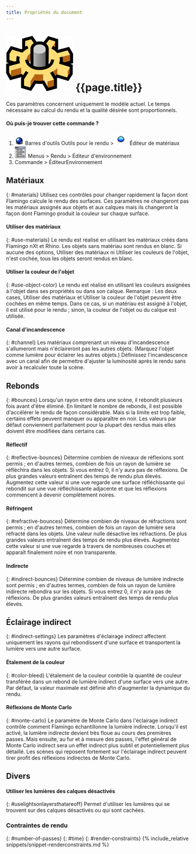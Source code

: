 ```yaml
---
title: Propriétés du document
---
```



# ![images/options.svg](images/options.svg) {{page.title}}
Ces paramètres concernent uniquement le modèle actuel. Le temps nécessaire au calcul du rendu et la qualité désirée sont proportionnels.

#### Où puis-je trouver cette commande ?
<!-- These locations are not correct.  They need to be updated. -->

 1. ![images/icon-render.png](images/icon-render.png)Barres d'outils Outils  pour le rendu > ![images/environments.png](images/environments.png) Éditeur de matériaux
 1. ![images/menuicon.png](images/menuicon.png)Menus > Rendu > Éditeur d'environnement
 1. Commande > ÉditeurEnvironnement

## Matériaux
{: #materials}
Utilisez ces contrôles pour changer rapidement la façon dont Flamingo calcule le rendu des surfaces.  Ces paramètres ne changeront pas les matériaux assignés aux objets et aux calques mais ils changeront la façon dont Flamingo produit la couleur sur chaque surface. 

#### Utiliser des matériaux
{: #use-materials}
Le rendu est réalisé en utilisant les matériaux créés dans Flamingo nXt et Rhino. Les objets sans matériau sont rendus en blanc. Si aucune des options, Utiliser des matériaux ni Utiliser les couleurs de l'objet, n'est cochée, tous les objets seront rendus en blanc. 

#### Utiliser la couleur de l'objet
{: #use-object-color}
Le rendu est réalisé en utilisant les couleurs assignées à l'objet dans ses propriétés ou dans son calque. Remarque : Les deux cases, Utiliser des matériaux et Utiliser la couleur de l'objet peuvent être cochées en même temps. Dans ce cas, si un matériau est assigné à l'objet, il est utilisé pour le rendu ; sinon, la couleur de l'objet ou du calque est utilisée.

#### Canal d'incandescence
{: #channel}
Les matériaux comprenant un niveau d'incandescence s'allumeront mais n'éclaireront pas les autres objets. (Marquez l'objet comme lumière pour éclairer les autres objets.)  Définissez l'incandescence avec un canal afin de permettre d'ajuster la luminosité après le rendu sans avoir à recalculer toute la scène. 

## Rebonds
{: #bounces}
Lorsqu'un rayon entre dans une scène, il rebondit plusieurs fois avant d'être éliminé.  En limitant le nombre de rebonds, il est possible d'accélérer le rendu de façon considérable. Mais si la limite est trop faible, certains effets peuvent manquer ou apparaître en noir.  Les valeurs par défaut conviennent parfaitement pour la plupart des rendus mais elles doivent être modifiées dans certains cas.

#### Réflectif
{: #reflective-bounces}
Détermine combien de niveaux de réflexions sont permis ; en d'autres termes, combien de fois un rayon de lumière se réfléchira dans les objets. Si vous entrez 0, il n'y aura pas de réflexions. De plus grandes valeurs entraînent des temps de rendu plus élevés. Augmentez cette valeur si une vue regarde une surface réfléchissante qui rebondit sur une vue réfléchissante adjacente et que les réflexions commencent à devenir complètement noires. 

#### Réfringent
{: #refractive-bounces}
Détermine combien de niveaux de réfractions sont permis ; en d'autres termes, combien de fois un rayon de lumière sera réfracté dans les objets. Une valeur nulle désactive les réfractions. De plus grandes valeurs entraînent des temps de rendu plus élevés. Augmentez cette valeur si une vue regarde à travers de nombreuses couches et apparaît finalement noire et non transparente. 

#### Indirecte
{: #indirect-bounces}
Détermine combien de niveaux de lumière indirecte sont permis ; en d'autres termes, combien de fois un rayon de lumière indirecte rebondira sur les objets. Si vous entrez 0, il n'y aura pas de réflexions. De plus grandes valeurs entraînent des temps de rendu plus élevés.

## Éclairage indirect
{: #indirect-settings}
Les paramètres d'éclairage indirect affectent uniquement les rayons qui rebondissent d'une surface et transportent la lumière vers une autre surface.

#### Étalement de la couleur
{: #color-bleed}
L'étalement de la couleur contrôle la quantité de couleur transférée dans un rebond de lumière indirect d'une surface vers une autre.  Par défaut, la valeur maximale est définie afin d'augmenter la dynamique du rendu. 

#### Réflexions de Monte Carlo
{: #monte-carlo}
Le paramètre de Monte Carlo dans l'éclairage indirect contrôle comment Flamingo échantillonne la lumière indirecte. Lorsqu'il est activé, la lumière indirecte devient très floue au cours des premières passes. Mais ensuite, au fur et à mesure des passes, l'effet général de Monte Carlo indirect sera un effet indirect plus subtil et potentiellement plus détaillé. Les scènes qui reposent fortement sur l'éclairage indirect peuvent tirer profit des réflexions indirectes de Monte Carlo. 

## Divers

#### Utiliser les lumières des calques désactivés
{: #uselightsonlayersthatareoff}
Permet d'utiliser les lumières qui se trouvent sur des calques désactivés ou qui sont cachées.

### Contraintes de rendu
{: #number-of-passes}
{: #time}
{: #render-constraints}
{% include_relative snippets/snippet-renderconstraints.md %}